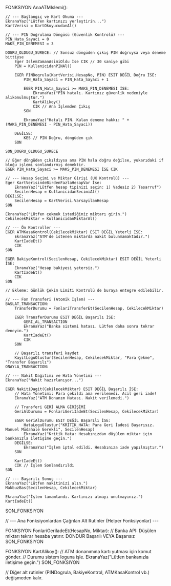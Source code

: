 FONKSIYON AnaATMIslemi():
    
    // --- Başlangıç ve Kart Okuma ---
    EkranaYaz("Lütfen kartınızı yerleştirin...")
    KartVerisi = KartOkuyucudanAl()
    
    // --- PIN Doğrulama Döngüsü (Güvenlik Kontrolü) ---
    PIN_Hata_Sayaci = 0
    MAKS_PIN_DENEMESI = 3
    
    DOGRU_OLDUGU_SURECE: // Sonsuz döngüden çıkış PIN doğruysa veya deneme bittiyse
        Eger IslemZamanAsimiOldu İse CIK // 30 saniye gibi
        PIN = KullanicidanPINAl()
        
        EGER PINDogrula(KartVerisi.HesapNo, PIN) ESIT DEĞİL Doğru İSE:
            PIN_Hata_Sayaci = PIN_Hata_Sayaci + 1
            
            EGER PIN_Hata_Sayaci >= MAKS_PIN_DENEMESI İSE:
                EkranaYaz("PIN hatalı. Kartınız güvenlik nedeniyle alıkonulmuştur.")
                KartAlikoy()
                CIK // Ana İşlemden Çıkış
            SON
            
            EkranaYaz("Hatalı PIN. Kalan deneme hakkı: " + (MAKS_PIN_DENEMESI - PIN_Hata_Sayaci))
        
        DEGİLSE:
            KES // PIN Doğru, döngüden çık
        SON
        
    SON_DOGRU_OLDUGU_SURECE
    
    // Eğer döngüden çıkıldıysa ama PIN hala doğru değilse, yukarıdaki if bloğu işlemi sonlandırmış demektir.
    EGER PIN_Hata_Sayaci >= MAKS_PIN_DENEMESI İSE CIK

    // --- Hesap Seçimi ve Miktar Girişi (UX Kontrolü) ---
    Eger KartVerisindeBirdenFazlaHesapVar İse:
        EkranaYaz("Lütfen hesap tipinizi seçin: 1) Vadesiz 2) Tasarruf")
        SecilenHesap = KullanicidanSecimiAl()
    DEGİLSE:
        SecilenHesap = KartVerisi.VarsayilanHesap
    SON
    
    EkranaYaz("Lütfen çekmek istediğiniz miktarı girin.")
    CekilecekMiktar = KullanicidanMiktarAl()
    
    // --- Ön Kontroller ---
    EGER ATMKasaKontrol(CekilecekMiktar) ESIT DEĞİL Yeterli İSE:
        EkranaYaz("ATM'de istenen miktarda nakit bulunmamaktadır.")
        KartIadeEt()
        CIK
    SON

    EGER BakiyeKontrol(SecilenHesap, CekilecekMiktar) ESIT DEĞİL Yeterli İSE:
        EkranaYaz("Hesap bakiyesi yetersiz.")
        KartIadeEt()
        CIK
    SON
    
    // Ekleme: Günlük Çekim Limiti Kontrolü de buraya entegre edilebilir.
    
    // --- Fon Transferi (Atomik İşlem) ---
    BASLAT_TRANSACTION: 
        TransferDurumu = FonlariTransferEt(SecilenHesap, CekilecekMiktar)
        
        EGER TransferDurumu ESIT DEĞİL Başarılı İSE:
            GERI_AL_TRANSACTION 
            EkranaYaz("Banka sistemi hatası. Lütfen daha sonra tekrar deneyin.")
            KartIadeEt()
            CIK
        SON

        // Başarılı transferi kaydet
        KayitLoguOlustur(SecilenHesap, CekilecekMiktar, "Para Çekme", "Transfer Başarılı")
    ONAYLA_TRANSACTION: 

    // --- Nakit Dağıtımı ve Hata Yönetimi ---
    EkranaYaz("Nakit hazırlanıyor...")
    
    EGER NakitiDagit(CekilecekMiktar) ESIT DEĞİL Başarılı İSE:
        // Hata Yönetimi: Para çekildi ama verilemedi. Acil geri iade!
        EkranaYaz("ATM Donanım Hatası. Nakit verilemedi.")
        
        // Transferi GERİ ALMA GİRİŞİMİ
        GeriAlDurumu = FonlariGeriIadeEt(SecilenHesap, CekilecekMiktar)
        
        EGER GeriAlDurumu ESIT DEĞİL Başarılı İSE:
            HataLoguOlustur("KRİTİK_HATA: Para Geri İadesi Başarısız. Manuel Müdahale Gerekli", SecilenHesap)
            EkranaYaz("Kritik Hata: Hesabınızdan düşülen miktar için bankanızla iletişime geçin.")
        DEGİLSE:
            EkranaYaz("İşlem iptal edildi. Hesabınıza iade yapılmıştır.")
        SON
        
        KartIadeEt()
        CIK // İşlem Sonlandırıldı
    SON
    
    // --- Başarılı Sonuç ---
    EkranaYaz("Lütfen nakitinizi alın.")
    MakbuzBas(SecilenHesap, CekilecekMiktar)
    
    EkranaYaz("İşlem tamamlandı. Kartınızı almayı unutmayınız.")
    KartIadeEt()

SON_FONKSIYON

// --- Ana Fonksiyonlardan Çağrılan Alt Rutinler (Helper Fonksiyonlar) ---

FONKSIYON FonlariGeriIadeEt(HesapNo, Miktar):
    // Banka API: Düşülen miktarı tekrar hesaba yatırır.
    DONDUR Başarılı VEYA Başarısız
SON_FONKSIYON

FONKSIYON KartAlikoy():
    // ATM donanımına kartı yutması için komut gönder.
    // Durumu sistem loguna işle.
    EkranaYaz("Lütfen bankanızla iletişime geçin.")
SON_FONKSIYON

// Diğer alt rutinler (PINDogrula, BakiyeKontrol, ATMKasaKontrol vb.) değişmeden kalır.
